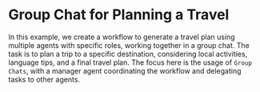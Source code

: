 # Group Chat for Planning a Travel

In this example, we create a workflow to generate a travel plan using multiple agents with specific roles, working together in a group chat. The task is to plan a trip to a specific destination, considering local activities, language tips, and a final travel plan. The focus here is the usage of `Group Chats`, with a manager agent coordinating the workflow and delegating tasks to other agents.
